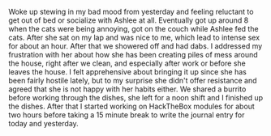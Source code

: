 Woke up stewing in my bad mood from yesterday and feeling reluctant to get out of bed or socialize with Ashlee at all. Eventually got up around 8 when the cats were being annoying, got on the couch while Ashlee fed the cats. After she sat on my lap and was nice to me, which lead to intense sex for about an hour. After that we showered off and had dabs. I addressed my frustration with her about how she has been creating piles of mess around the house, right after we clean, and especially after work or before she leaves the house. I felt apprehensive about bringing it up since she has been fairly hostile lately, but to my surprise she didn't offer resistance and agreed that she is not happy with her habits either. We shared a burrito before working through the dishes, she left for a noon shift and I finished up the dishes. After that I started working on HackTheBox modules for about two hours before taking a 15 minute break to write the journal entry for today and yesterday.
